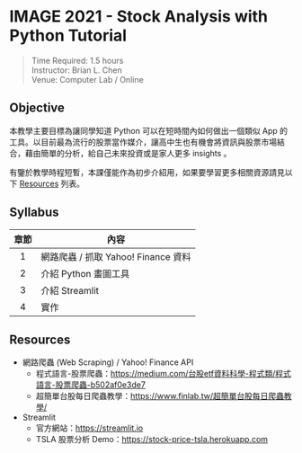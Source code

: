 # IMAGE 2021 - Stock Analysis with Python Tutorial 

> Time Required: 1.5 hours    
> Instructor: Brian L. Chen  
> Venue: Computer Lab / Online   

## Objective 

本教學主要目標為讓同學知道 Python 可以在短時間內如何做出一個類似 App 的工具。以目前最為流行的股票當作媒介，讓高中生也有機會將資訊與股票市場結合，藉由簡單的分析，給自己未來投資或是家人更多 insights 。

有鑒於教學時程短暫，本課僅能作為初步介紹用，如果要學習更多相關資源請見以下 [Resources](#Resources) 列表。

## Syllabus
| 章節  | 內容                                |
| :---: | ----------------------------------- |
|   1   | 網路爬蟲 / 抓取 Yahoo! Finance 資料 |
|   2   | 介紹 Python 畫圖工具                |
|   3   | 介紹 Streamlit                      |
|   4   | 實作                                |

## Resources
+ 網路爬蟲 (Web Scraping) / Yahoo! Finance API
    + 程式語言-股票爬蟲：<https://medium.com/台股etf資料科學-程式類/程式語言-股票爬蟲-b502af0e3de7>
    + 超簡單台股每日爬蟲教學：<https://www.finlab.tw/超簡單台股每日爬蟲教學/>
+ Streamlit
    + 官方網站：<https://streamlit.io>
    + TSLA 股票分析 Demo：<https://stock-price-tsla.herokuapp.com>

